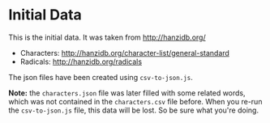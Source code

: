 # Initial Data

This is the initial data. It was taken from http://hanzidb.org/

- Characters: http://hanzidb.org/character-list/general-standard
- Radicals: http://hanzidb.org/radicals

The json files have been created using `csv-to-json.js`.

**Note:** the `characters.json` file was later filled with some related words, which was not contained in the `characters.csv` file before. When you re-run the `csv-to-json.js` file, this data will be lost. So be sure what you're doing.

